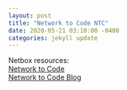 ```yaml
---
layout: post
title: "Network to Code NTC"
date: 2020-05-21 03:10:00 -0400
categories: jekyll update
---
```

Netbox resources:<br/>
[Network to Code][NTC-website]<br/>
[Network to Code Blog][NTC-blog]

[NTC-website]: https://www.networktocode.com/
[NTC-blog]: https://blog.networktocode.com/